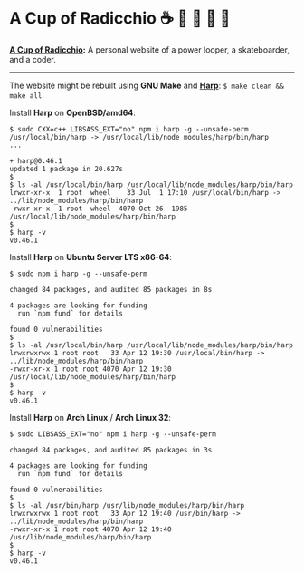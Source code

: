 # A Cup of Radicchio :coffee: :small_blue_diamond: :small_orange_diamond: :small_blue_diamond: :small_orange_diamond:

**[A Cup of Radicchio](https://rgolubtsov.github.io "A Cup of Radicchio: A personal website of a power looper, a skateboarder, and a coder"):** A personal website of a power looper, a skateboarder, and a coder.

---

The website might be rebuilt using **GNU Make** and **[Harp](https://harpjs.com "Harp, the static web server with built-in preprocessing")**: `$ make clean && make all`.

Install **Harp** on **OpenBSD/amd64**:

```
$ sudo CXX=c++ LIBSASS_EXT="no" npm i harp -g --unsafe-perm
/usr/local/bin/harp -> /usr/local/lib/node_modules/harp/bin/harp
...

+ harp@0.46.1
updated 1 package in 20.627s
$
$ ls -al /usr/local/bin/harp /usr/local/lib/node_modules/harp/bin/harp
lrwxr-xr-x  1 root  wheel    33 Jul  1 17:10 /usr/local/bin/harp -> ../lib/node_modules/harp/bin/harp
-rwxr-xr-x  1 root  wheel  4070 Oct 26  1985 /usr/local/lib/node_modules/harp/bin/harp
$
$ harp -v
v0.46.1
```

Install **Harp** on **Ubuntu Server LTS x86-64**:

```
$ sudo npm i harp -g --unsafe-perm

changed 84 packages, and audited 85 packages in 8s

4 packages are looking for funding
  run `npm fund` for details

found 0 vulnerabilities
$
$ ls -al /usr/local/bin/harp /usr/local/lib/node_modules/harp/bin/harp
lrwxrwxrwx 1 root root   33 Apr 12 19:30 /usr/local/bin/harp -> ../lib/node_modules/harp/bin/harp
-rwxr-xr-x 1 root root 4070 Apr 12 19:30 /usr/local/lib/node_modules/harp/bin/harp
$
$ harp -v
v0.46.1
```

Install **Harp** on **Arch Linux** / **Arch Linux 32**:

```
$ sudo LIBSASS_EXT="no" npm i harp -g --unsafe-perm

changed 84 packages, and audited 85 packages in 3s

4 packages are looking for funding
  run `npm fund` for details

found 0 vulnerabilities
$
$ ls -al /usr/bin/harp /usr/lib/node_modules/harp/bin/harp
lrwxrwxrwx 1 root root   33 Apr 12 19:40 /usr/bin/harp -> ../lib/node_modules/harp/bin/harp
-rwxr-xr-x 1 root root 4070 Apr 12 19:40 /usr/lib/node_modules/harp/bin/harp
$
$ harp -v
v0.46.1
```
